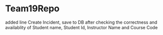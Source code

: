 # Team19Repo
added line
Create Incident, save to DB after checking the correctness and availablity of Student name, Student Id, Instructor Name and Course Code